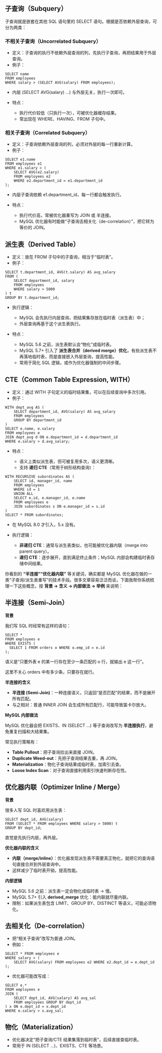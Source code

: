 ## **子查询（Subquery）**

子查询就是嵌套在其他 SQL 语句里的 SELECT 语句。根据是否依赖外层查询，可分为两类：



### **不相关子查询（Uncorrelated Subquery）**

- 定义：子查询的执行不依赖外层查询的列，先执行子查询，再把结果用于外层查询。
- 例子：

```
SELECT name 
FROM employees 
WHERE salary > (SELECT AVG(salary) FROM employees);
```

- 内层 (SELECT AVG(salary) ...) 与外层无关，执行一次即可。

- 特点：

  - 执行代价较低（只执行一次），可被优化器缓存结果。
  - 常出现在 WHERE、HAVING、FROM 子句中。

  

### **相关子查询（Correlated Subquery）**

- 定义：子查询依赖外层查询的列，必须对外层的每一行重新计算。
- 例子：

```
SELECT e1.name
FROM employees e1
WHERE e1.salary > (
    SELECT AVG(e2.salary)
    FROM employees e2
    WHERE e2.department_id = e1.department_id
);
```

- 内层子查询依赖 e1.department_id，每一行都会触发执行。

- 特点：

  - 执行代价高，常被优化器重写为 JOIN 或 半连接。
  - MySQL 优化器有时能做“子查询去相关化（de-correlation）”，把它转为等价的 JOIN。

  

## **派生表（Derived Table）**

- 定义：放在 FROM 子句中的子查询，相当于“临时表”。
- 例子：

```
SELECT t.department_id, AVG(t.salary) AS avg_salary
FROM (
    SELECT department_id, salary
    FROM employees
    WHERE salary > 5000
) t
GROUP BY t.department_id;
```

- 执行逻辑：

  - MySQL 会先执行内层查询，把结果集存放在临时表（派生表）中；
  - 外层查询再基于这个派生表执行。

  

- 特点：

  - MySQL 5.6 之前，派生表默认会“物化”成临时表。
  - MySQL 5.7+ 引入了 **派生表合并（derived merge）优化**，有些派生表不再落地临时表，而是直接嵌入外层查询，提高性能。
  - 常用于简化 SQL 逻辑，或作为优化器强制的中间步骤。

  

## **CTE（Common Table Expression, WITH）**

- 定义：通过 WITH 子句定义的临时结果集，可以在后续查询中多次引用。
- 例子：

```
WITH dept_avg AS (
    SELECT department_id, AVG(salary) AS avg_salary
    FROM employees
    GROUP BY department_id
)
SELECT e.name, e.salary
FROM employees e
JOIN dept_avg d ON e.department_id = d.department_id
WHERE e.salary > d.avg_salary;
```

- 特点：

  

  - 语义上类似派生表，但可被复用多次，语义更清晰。
  - 支持 **递归 CTE**（常用于树形结构查询）：

  



```
WITH RECURSIVE subordinates AS (
    SELECT id, manager_id, name
    FROM employees
    WHERE id = 1
    UNION ALL
    SELECT e.id, e.manager_id, e.name
    FROM employees e
    JOIN subordinates s ON e.manager_id = s.id
)
SELECT * FROM subordinates;
```

- 在 MySQL 8.0 才引入，5.x 没有。



- 执行逻辑：

  - **非递归 CTE**：通常与派生表类似，也可能被优化器内联（merge into parent query）。
  - **递归 CTE**：逐步展开，直到满足终止条件；MySQL 内部会构建临时表存储中间结果。

  

你看到的 **“半连接”“优化器内联”** 等关键词，确实都是 MySQL 优化器在做的一类“子查询/派生表重写”的技术手段。很多文章容易泛泛而谈，下面我帮你系统梳理一下这些概念，按 **背景 → 含义 → 内部做法 → 举例** 来说明：



## **半连接（Semi-Join）**

**背景**

我们写 SQL 时经常有这样的语句：

```
SELECT * 
FROM employees e
WHERE EXISTS (
  SELECT 1 FROM orders o WHERE o.emp_id = e.id
);
```

语义是“只要外表 e 的某一行存在至少一条匹配的 o 行，就输出 e 这一行”。

这里不关心 orders 中有多少条，只要存在就行。

**半连接的含义**

- **半连接 (Semi-Join)**：一种连接语义，只返回“是否匹配”的结果，而不是展开所有匹配。
- 与之相对：普通 INNER JOIN 会生成所有匹配行，可能导致笛卡尔放大。

**MySQL 内部做法**

MySQL 优化器会把 EXISTS、IN (SELECT …) 等子查询改写为 **半连接执行**，避免重复扫描和大结果集。

常见执行策略有：

- **Table Pullout**：把子查询拉出来直接 JOIN。
- **Duplicate Weed-out**：先把子查询结果去重，再 JOIN。
- **Materialization**：物化子查询结果成临时表，加索引去查。
- **Loose Index Scan**：对子查询直接利用索引快速判断存在性。



## **优化器内联（Optimizer Inline / Merge）**

**背景**

很多人写 SQL 时喜欢用派生表：

```
SELECT dept_id, AVG(salary)
FROM (SELECT * FROM employees WHERE salary > 5000) t
GROUP BY dept_id;
```

直觉是先执行内层，再外层。

**优化器内联的含义**

- **内联（merge/inline）**：优化器发现派生表不需要真正物化，就把它的查询语句直接合并到外层查询中。
- 这样减少了临时表开销，提高性能。

**内部逻辑**

- MySQL 5.6 之前：派生表一定会物化成临时表 → 慢。
- MySQL 5.7+ 引入 **derived_merge** 优化：能内联就尽量内联。
- 限制：如果派生表包含 LIMIT、GROUP BY、DISTINCT 等语义，可能必须物化。



## **去相关化（De-correlation）**

- 把“相关子查询”改写为普通 JOIN。
- 例如：

```
SELECT * FROM employees e
WHERE salary > (
    SELECT AVG(salary) FROM employees e2 WHERE e2.dept_id = e.dept_id
);
```



- 优化器可能改写成：

```
SELECT e.* 
FROM employees e
JOIN (
    SELECT dept_id, AVG(salary) AS avg_sal 
    FROM employees GROUP BY dept_id
) x ON e.dept_id = x.dept_id
WHERE e.salary > x.avg_sal;
```



## **物化（Materialization）**

- 优化器决定“把子查询/CTE 结果集落到临时表”，后续直接查临时表。
- 常用于 IN (SELECT ...)、EXISTS、CTE 等场景。